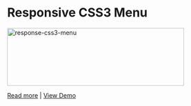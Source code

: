 <h1>Responsive CSS3 Menu</h1>

<img class="wp-image-11 aligncenter" src="http://joashpereira.com/blog/wp-content/uploads/2014/11/response-css3-menu-300x98.png" alt="response-css3-menu" width="410" height="134" />

<a href="http://joashpereira.com/demo/2014/11/responsive-css3-menu-bar/" >Read more</a> | 
<a href="http://joashpereira.com/demo/2014/11/responsive-css3-menu-bar/">View Demo</a>

